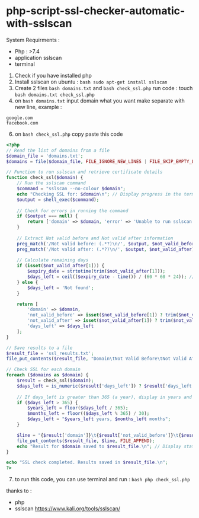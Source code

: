 # php-script-ssl-checker-automatic-with-sslscan
System Requirments :
- Php : >7.4
- application sslscan
- terminal

1. Check if you have installed php
2. Install sslscan on ubuntu : ```bash sudo apt-get install sslscan```
3. Create 2 files ```bash domains.txt``` and ```bash check_ssl.php``` run code : touch ```bash domains.txt check_ssl.php```
4. on ```bash domains.txt``` input domain what you want make separate with new line, example :
```text
google.com
facebook.com
```
6.  on ```bash check_ssl.php``` copy paste this code
```php
<?php
// Read the list of domains from a file
$domain_file = 'domains.txt';
$domains = file($domain_file, FILE_IGNORE_NEW_LINES | FILE_SKIP_EMPTY_LINES);

// Function to run sslscan and retrieve certificate details
function check_ssl($domain) {
    // Run the sslscan command
    $command = "sslscan --no-colour $domain";
    echo "Checking SSL for: $domain\n"; // Display progress in the terminal
    $output = shell_exec($command);
    
    // Check for errors in running the command
    if ($output === null) {
        return ['domain' => $domain, 'error' => 'Unable to run sslscan'];
    }
    
    // Extract Not valid before and Not valid after information
    preg_match('/Not valid before: (.*?)\n/', $output, $not_valid_before);
    preg_match('/Not valid after: (.*?)\n/', $output, $not_valid_after);
    
    // Calculate remaining days
    if (isset($not_valid_after[1])) {
        $expiry_date = strtotime(trim($not_valid_after[1]));
        $days_left = ceil(($expiry_date - time()) / (60 * 60 * 24)); // Calculate remaining days
    } else {
        $days_left = 'Not found';
    }

    return [
        'domain' => $domain,
        'not_valid_before' => isset($not_valid_before[1]) ? trim($not_valid_before[1]) : 'Not found',
        'not_valid_after' => isset($not_valid_after[1]) ? trim($not_valid_after[1]) : 'Not found',
        'days_left' => $days_left
    ];
}

// Save results to a file
$result_file = 'ssl_results.txt';
file_put_contents($result_file, "Domain\tNot Valid Before\tNot Valid After\tDays Left\n", FILE_APPEND);

// Check SSL for each domain
foreach ($domains as $domain) {
    $result = check_ssl($domain);
    $days_left = is_numeric($result['days_left']) ? $result['days_left'] : 'Not found';
    
    // If days_left is greater than 365 (a year), display in years and months
    if ($days_left > 365) {
        $years_left = floor($days_left / 365);
        $months_left = floor(($days_left % 365) / 30);
        $days_left = "$years_left years, $months_left months";
    }

    $line = "{$result['domain']}\t{$result['not_valid_before']}\t{$result['not_valid_after']}\t$days_left\n";
    file_put_contents($result_file, $line, FILE_APPEND);
    echo "Result for $domain saved to $result_file.\n"; // Display status after saving results
}

echo "SSL check completed. Results saved in $result_file.\n";
?>

```
7.  to run this code, you can use terminal and run : ```bash php check_ssl.php```

thanks to : 
- php
- sslscan https://www.kali.org/tools/sslscan/
